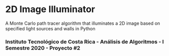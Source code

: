 # 2D Image Illuminator
A Monte Carlo path tracer algorithm that illuminates a 2D image based on specified light sources and walls in Python

### Instituto Tecnológico de Costa Rica - Análisis de Algoritmos - I Semestre 2020 - Proyecto #2

